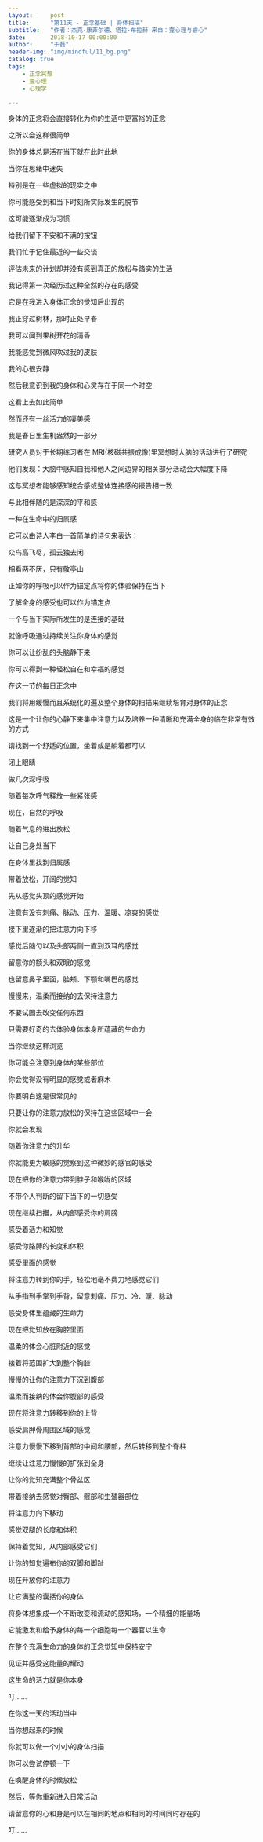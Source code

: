 ```yaml
---
layout:     post
title:      "第11天 - 正念基础 | 身体扫描"
subtitle:   "作者：杰克·康菲尔德、塔拉·布拉赫 来自：壹心理与睿心"
date:       2018-10-17 00:00:00
author:     "于磊"
header-img: "img/mindful/11_bg.png"
catalog: true
tags:
    - 正念冥想
    - 壹心理
    - 心理学

---
```


身体的正念将会直接转化为你的生活中更富裕的正念

之所以会这样很简单

你的身体总是活在当下就在此时此地

当你在思绪中迷失

特别是在一些虚拟的现实之中

你可能感受到和当下时刻所实际发生的脱节

这可能逐渐成为习惯

给我们留下不安和不满的按钮

我们忙于记住最近的一些交谈

评估未来的计划却并没有感到真正的放松与踏实的生活

我记得第一次经历过这种全然的存在的感受

它是在我进入身体正念的觉知后出现的

我正穿过树林，那时正处早春

我可以闻到果树开花的清香

我能感觉到微风吹过我的皮肤

我的心很安静

然后我意识到我的身体和心灵存在于同一个时空

这看上去如此简单

然而还有一丝活力的凄美感

我是春日里生机盎然的一部分

研究人员对于长期练习者在 MRI(核磁共振成像)里冥想时大脑的活动进行了研究

他们发现：大脑中感知自我和他人之间边界的相关部分活动会大幅度下降

这与冥想者能够感知统合感或整体连接感的报告相一致

与此相伴随的是深深的平和感

一种在生命中的归属感

它可以由诗人李白一首简单的诗句来表达：

众鸟高飞尽，孤云独去闲

相看两不厌，只有敬亭山

正如你的呼吸可以作为锚定点将你的体验保持在当下

了解全身的感受也可以作为锚定点

一个与当下实际所发生的是连接的基础

就像呼吸通过持续关注你身体的感觉

你可以让纷乱的头脑静下来

你可以得到一种轻松自在和幸福的感觉

在这一节的每日正念中 

我们将用缓慢而且系统化的遍及整个身体的扫描来继续培育对身体的正念

这是一个让你的心静下来集中注意力以及培养一种清晰和充满全身的临在非常有效的方式

请找到一个舒适的位置，坐着或是躺着都可以

闭上眼睛

做几次深呼吸

随着每次呼气释放一些紧张感

现在，自然的呼吸

随着气息的进出放松

让自己身处当下

在身体里找到归属感

带着放松，开阔的觉知

先从感觉头顶的感觉开始

注意有没有刺痛、脉动、压力、温暖、凉爽的感觉

接下里逐渐的把注意力向下移

感觉后脑勺以及头部两侧一直到双耳的感觉

留意你的额头和双眼的感觉

也留意鼻子里面，脸颊、下颚和嘴巴的感觉

慢慢来，温柔而接纳的去保持注意力

不要试图去改变任何东西

只需要好奇的去体验身体本身所蕴藏的生命力

当你继续这样浏览

你可能会注意到身体的某些部位

你会觉得没有明显的感觉或者麻木

你要明白这是很常见的

只要让你的注意力放松的保持在这些区域中一会

你就会发现

随着你注意力的升华

你就能更为敏感的觉察到这种微妙的感官的感受

现在把你的注意力带到脖子和喉咙的区域

不带个人判断的留下当下的一切感受

现在继续扫描，从内部感受你的肩膀

感受着活力和知觉

感受你胳膊的长度和体积

感受里面的感觉

将注意力转到你的手，轻松地毫不费力地感觉它们

从手指到手掌到手背，留意刺痛、压力、冷、暖、脉动

感受身体里蕴藏的生命力

现在把觉知放在胸腔里面

温柔的体会心脏附近的感觉

接着将范围扩大到整个胸腔

慢慢的让你的注意力下沉到腹部

温柔而接纳的体会你腹部的感受

现在将注意力转移到你的上背

感受肩胛骨周围区域的感觉

注意力慢慢下移到背部的中间和腰部，然后转移到整个脊柱

继续让注意力慢慢的扩张到全身

让你的觉知充满整个骨盆区

带着接纳去感觉对臀部、髋部和生殖器部位

将注意力向下移动

感觉双腿的长度和体积

保持着觉知，从内部感受它们

让你的知觉遍布你的双脚和脚趾

现在开放你的注意力

让它满整的囊括你的身体

将身体想象成一个不断改变和流动的感知场，一个精细的能量场

它能激发和给予身体的每一个细胞每一个器官以生命

在整个充满生命力的身体的正念觉知中保持安宁

见证并感受这能量的耀动

这生命的活力就是你本身

叮......

在你这一天的活动当中

当你想起来的时候

你就可以做一个小小的身体扫描

你可以尝试停顿一下

在唤醒身体的时候放松

然后，等你重新进入日常活动

请留意你的心和身是可以在相同的地点和相同的时间同时存在的

叮......
